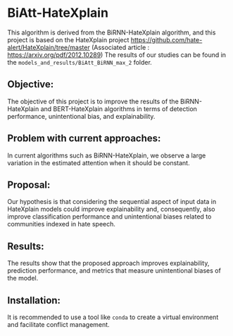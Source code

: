 # BiAtt-HateXplain
This algorithm is derived from the BiRNN-HateXplain algorithm, and this project is based on the HateXplain project https://github.com/hate-alert/HateXplain/tree/master (Associated article : https://arxiv.org/pdf/2012.10289)
The results of our studies can be found in the ```models_and_results/BiAtt_BiRNN_max_2``` folder.

## Objective:
The objective of this project is to improve the results of the BiRNN-HateXplain and BERT-HateXplain algorithms in terms of detection performance, unintentional bias, and explainability.

## Problem with current approaches:
In current algorithms such as BiRNN-HateXplain, we observe a large variation in the estimated attention when it should be constant.

## Proposal:
Our hypothesis is that considering the sequential aspect of input data in HateXplain models could improve explainability and, consequently, also improve classification performance and unintentional biases related to communities indexed in hate speech.

## Results:
The results show that the proposed approach improves explainability, prediction performance, and metrics that measure unintentional biases of the model.

## Installation:
It is recommended to use a tool like ```conda``` to create a virtual environment and facilitate conflict management.
